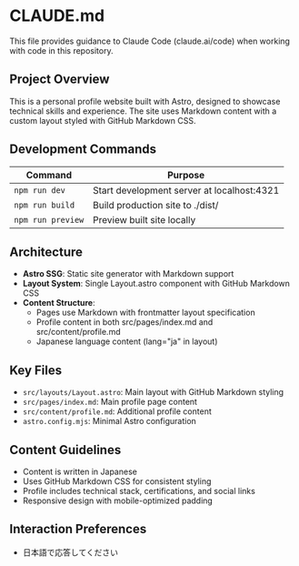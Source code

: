 # CLAUDE.md

This file provides guidance to Claude Code (claude.ai/code) when working with code in this repository.

## Project Overview

This is a personal profile website built with Astro, designed to showcase technical skills and experience. The site uses Markdown content with a custom layout styled with GitHub Markdown CSS.

## Development Commands

| Command | Purpose |
|---------|---------|
| `npm run dev` | Start development server at localhost:4321 |
| `npm run build` | Build production site to ./dist/ |
| `npm run preview` | Preview built site locally |

## Architecture

- **Astro SSG**: Static site generator with Markdown support
- **Layout System**: Single Layout.astro component with GitHub Markdown CSS
- **Content Structure**: 
  - Pages use Markdown with frontmatter layout specification
  - Profile content in both src/pages/index.md and src/content/profile.md
  - Japanese language content (lang="ja" in layout)

## Key Files

- `src/layouts/Layout.astro`: Main layout with GitHub Markdown styling
- `src/pages/index.md`: Main profile page content
- `src/content/profile.md`: Additional profile content
- `astro.config.mjs`: Minimal Astro configuration

## Content Guidelines

- Content is written in Japanese
- Uses GitHub Markdown CSS for consistent styling
- Profile includes technical stack, certifications, and social links
- Responsive design with mobile-optimized padding

## Interaction Preferences

- 日本語で応答してください